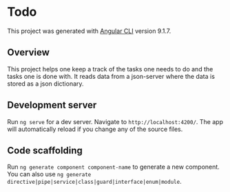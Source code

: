 # Todo

This project was generated with [Angular CLI](https://github.com/angular/angular-cli) version 9.1.7.


## Overview

This project helps one keep a track of the tasks one needs to do and the tasks one is done with. 
It reads data from a json-server where the data is stored as a json dictionary.


## Development server

Run `ng serve` for a dev server. Navigate to `http://localhost:4200/`. The app will automatically reload if you change any of the source files.

## Code scaffolding

Run `ng generate component component-name` to generate a new component. You can also use `ng generate directive|pipe|service|class|guard|interface|enum|module`.
